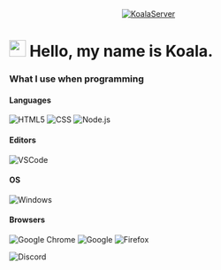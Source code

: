 <div align="center">
    <a href="https://koala4696.com">
        <img src="https://cdn.koala.org" alt="KoalaServer">
        </a>
</div>


<h1><img src="https://cdn.discordapp.com/emojis/861062999330521108.gif" width="30"/> Hello, my name is Koala.</h1>
<h3>What I use when programming</h3>
<h4>Languages</h4>
<p>
    <img alt="HTML5" src="https://img.shields.io/badge/html5-%23E34F26.svg?style=flat-square&logo=html5&logoColor=white" />
    <img alt="CSS" src="https://img.shields.io/badge/css3-%231572B6.svg?style=flat-square&logo=css3&logoColor=white" />
  <img alt="Node.js" src="https://img.shields.io/badge/node.js-6DA55F?style=flat-square&logo=node.js&logoColor=white" />
</p>
<h4>Editors</h4>
    <p>
    <img alt="VSCode" src="https://img.shields.io/badge/Visual%20Studio%20Code-0078d7.svg?style=flat-square&logo=visual-studio-code&logoColor=white" />
    </p>
<h4>OS</h4>
    <p>
    <img alt="Windows" src="https://img.shields.io/badge/Windows-0078D6?style=flat-square&logo=windows&logoColor=white" />
    </p>
<h4>Browsers</h4>
<p>
  <img alt="Google Chrome" src="https://img.shields.io/badge/Google%20Chrome-4285F4?style=flat-square&logo=GoogleChrome&logoColor=white" />
  <img alt="Google" src="https://img.shields.io/badge/google-4285F4?style=flat-square&logo=google&logoColor=white" />
  <img alt="Firefox" src="https://img.shields.io/badge/Firefox-FF7139?logo=Firefox&logoColor=white" />
</p>

<img alt="Discord" src="https://discord.c99.nl/widget/theme-1/1286548214883029074.png" />
